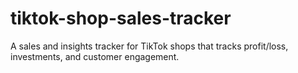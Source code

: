 # tiktok-shop-sales-tracker
A sales and insights tracker for TikTok shops that tracks profit/loss, investments, and customer engagement.
